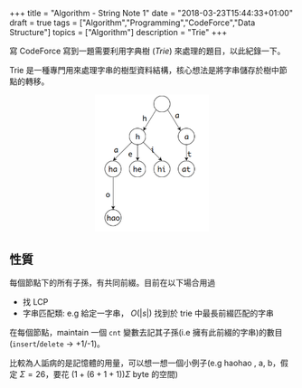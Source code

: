 +++
title = "Algorithm - String Note 1"
date = "2018-03-23T15:44:33+01:00"
draft = true
tags = ["Algorithm","Programming","CodeForce","Data Structure"]
topics = ["Algorithm"]
description = "Trie"
+++

寫 CodeForce 寫到一題需要利用字典樹 (*Trie*) 來處理的題目，以此紀錄一下。

<!--more-->

Trie 是一種專門用來處理字串的樹型資料結構，核心想法是將字串儲存於樹中節點的轉移。

<center><img src="/img/post/trie-example.png" width="40%" style="border-radius: 0%;"></center>

## 性質

每個節點下的所有子孫，有共同前綴。目前在以下場合用過

* 找 LCP
* 字串匹配類: e.g 給定一字串， <span>$O(|s|)$</span> 找到於 trie 中最長前綴匹配的字串

在每個節點，maintain 一個 `cnt` 變數去記其子孫(i.e 擁有此前綴的字串)的數目
(`insert`/`delete` -> +1/-1)。

比較為人詬病的是記憶體的用量，可以想一想一個小例子(e.g haohao , a, b，假定
<span>$\Sigma = 26$</span>，要花 <span>$(1+(6+1+1))\Sigma$</span> byte 的空間)
